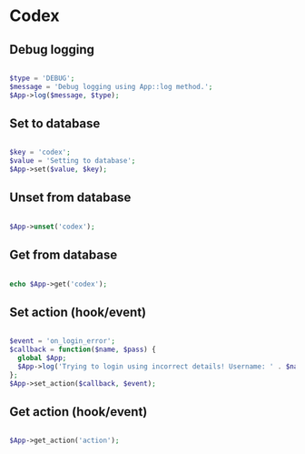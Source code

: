 # Codex

## Debug logging

```php

$type = 'DEBUG';
$message = 'Debug logging using App::log method.';
$App->log($message, $type);

```

## Set to database

```php

$key = 'codex';
$value = 'Setting to database';
$App->set($value, $key);

```

## Unset from database

```php

$App->unset('codex');

```

## Get from database

```php

echo $App->get('codex');

```

## Set action (hook/event)

```php

$event = 'on_login_error';
$callback = function($name, $pass) {
  global $App;
  $App->log('Trying to login using incorrect details! Username: ' . $name . ', Password: ' . $pass, 'debug');
};
$App->set_action($callback, $event);

```

## Get action (hook/event)

```php

$App->get_action('action');

```




